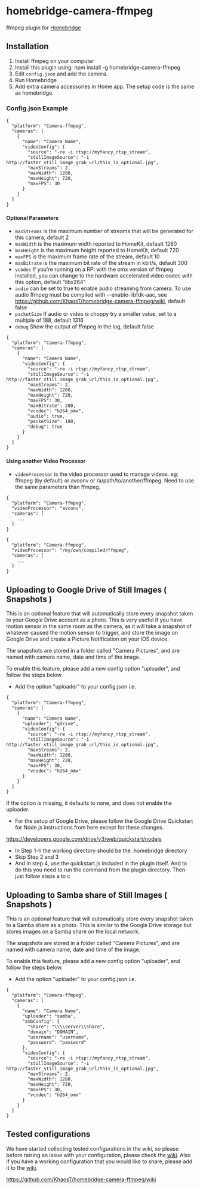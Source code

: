 # homebridge-camera-ffmpeg

ffmpeg plugin for [Homebridge](https://github.com/nfarina/homebridge)

## Installation

1. Install ffmpeg on your computer
2. Install this plugin using: npm install -g homebridge-camera-ffmpeg
3. Edit ``config.json`` and add the camera.
3. Run Homebridge
4. Add extra camera accessories in Home app. The setup code is the same as homebridge.

### Config.json Example

    {
      "platform": "Camera-ffmpeg",
      "cameras": [
        {
          "name": "Camera Name",
          "videoConfig": {
          	"source": "-re -i rtsp://myfancy_rtsp_stream",
          	"stillImageSource": "-i http://faster_still_image_grab_url/this_is_optional.jpg",
          	"maxStreams": 2,
          	"maxWidth": 1280,
          	"maxHeight": 720,
          	"maxFPS": 30
          }
        }
      ]
    }

#### Optional Parameters

* `maxStreams` is the maximum number of streams that will be generated for this camera, default 2
* `maxWidth` is the maximum width reported to HomeKit, default 1280
* `maxHeight` is the maximum height reported to HomeKit, default 720
* `maxFPS` is the maximum frame rate of the stream, default 10
* `maxBitrate` is the maximum bit rate of the stream in kbit/s, default 300
* `vcodec` If you're running on a RPi with the omx version of ffmpeg installed, you can change to the hardware accelerated video codec with this option, default "libx264"
* `audio` can be set to true to enable audio streaming from camera. To use audio ffmpeg must be compiled with --enable-libfdk-aac, see https://github.com/KhaosT/homebridge-camera-ffmpeg/wiki, default false
* `packetSize` If audio or video is choppy try a smaller value, set to a multiple of 188, default 1316
* `debug` Show the output of ffmpeg in the log, default false

```
{
  "platform": "Camera-ffmpeg",
  "cameras": [
    {
      "name": "Camera Name",
      "videoConfig": {
      	"source": "-re -i rtsp://myfancy_rtsp_stream",
        "stillImageSource": "-i http://faster_still_image_grab_url/this_is_optional.jpg",
      	"maxStreams": 2,
      	"maxWidth": 1280,
      	"maxHeight": 720,
      	"maxFPS": 30,
      	"maxBitrate": 200,
      	"vcodec": "h264_omx",
      	"audio": true,
      	"packetSize": 188,
      	"debug": true
      }
    }
  ]
}
```

#### Using another Video Processor

* `videoProcessor` is the video processor used to manage videos. eg: ffmpeg (by default) or avconv or /a/path/to/another/ffmpeg. Need to use the same parameters than ffmpeg.

```
{
  "platform": "Camera-ffmpeg",
  "videoProcessor": "avconv",
  "cameras": [
    ...
  ]
}
```

```
{
  "platform": "Camera-ffmpeg",
  "videoProcessor": "/my/own/compiled/ffmpeg",
  "cameras": [
    ...
  ]
}
```

## Uploading to Google Drive of Still Images ( Snapshots )

This is an optional feature that will automatically store every snapshot taken to your Google Drive account as a photo.  This is very useful if you have motion sensor in the same room as the camera, as it will take a snapshot of whatever caused the motion sensor to trigger, and store the image on Google Drive and create a Picture Notification on your iOS device.

The snapshots are stored in a folder called "Camera Pictures", and are named with camera name, date and time of the image.

To enable this feature, please add a new config option "uploader", and follow the steps below.

* Add the option "uploader" to your config.json i.e.

```
{
  "platform": "Camera-ffmpeg",
  "cameras": [
    {
      "name": "Camera Name",
      "uploader": "gdrive",
      "videoConfig": {
      	"source": "-re -i rtsp://myfancy_rtsp_stream",
        "stillImageSource": "-i http://faster_still_image_grab_url/this_is_optional.jpg",
      	"maxStreams": 2,
      	"maxWidth": 1280,
      	"maxHeight": 720,
      	"maxFPS": 30,
      	"vcodec": "h264_omx"            
      }
    }
  ]
}
```

If the option is missing, it defaults to none, and does not enable the uploader.

* For the setup of Google Drive, please follow the Google Drive Quickstart for Node.js instructions from here except for these changes.

https://developers.google.com/drive/v3/web/quickstart/nodejs

* In Step 1-h the working directory should be the .homebridge directory
* Skip Step 2 and 3
* And in step 4, use the quickstart.js included in the plugin itself.  And to do this you need to run the command from the plugin directory.  Then just follow steps a to c

## Uploading to Samba share of Still Images ( Snapshots )

This is an optional feature that will automatically store every snapshot taken to a Samba share as a photo.  This is similar to the Google Drive storage but stores
images on a Samba share on the local network.

The snapshots are stored in a folder called "Camera Pictures", and are named with camera name, date and time of the image.

To enable this feature, please add a new config option "uploader", and follow the steps below.

* Add the option "uploader" to your config.json i.e.

```
{
  "platform": "Camera-ffmpeg",
  "cameras": [
    {
      "name": "Camera Name",
      "uploader": "samba",
      "smbConfig": {
      	"share": "\\\\server\\share",
        "domain": "DOMAIN",
      	"username": "username",
      	"password": "password"
      },
      "videoConfig": {
      	"source": "-re -i rtsp://myfancy_rtsp_stream",
        "stillImageSource": "-i http://faster_still_image_grab_url/this_is_optional.jpg",
      	"maxStreams": 2,
      	"maxWidth": 1280,
      	"maxHeight": 720,
      	"maxFPS": 30,
      	"vcodec": "h264_omx"            
      }
    }
  ]
}
```



## Tested configurations

We have started collecting tested configurations in the wiki, so please before raising an issue with your configuration, please check the [wiki](https://github.com/KhaosT/homebridge-camera-ffmpeg/wiki).  Also if you have a working configuration that you would like to share, please add it to the [wiki](https://github.com/KhaosT/homebridge-camera-ffmpeg/wiki).

https://github.com/KhaosT/homebridge-camera-ffmpeg/wiki
